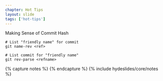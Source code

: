 ```yaml
---
chapter: Hot Tips
layout: slide
tags: ['hot-tips']
---
```


Making Sense of Commit Hash

	# List "friendly name" for commit
	git name-rev <ref>
	
	# List commit for "friendly name"
	git rev-parse <refname>


{% capture notes %}
{% endcapture %}
{% include hydeslides/core/notes %}

